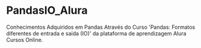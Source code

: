 # PandasIO_Alura
 Conhecimentos Adquiridos em Pandas Através do Curso 'Pandas: Formatos diferentes de entrada e saída (IO)' da plataforma de aprendizagem Alura Cursos Online.
